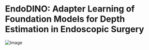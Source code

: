 # EndoDINO: Adapter Learning of Foundation Models for Depth Estimation in Endoscopic Surgery
![Image]()
